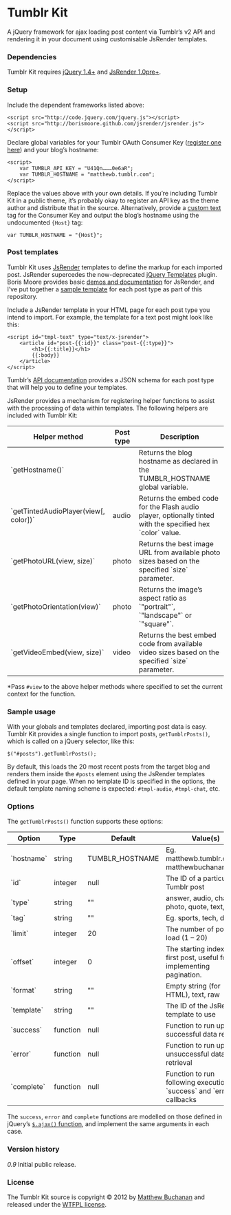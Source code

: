 Tumblr Kit
==========

A jQuery framework for ajax loading post content via Tumblr’s v2 API and rendering it in your document using customisable JsRender templates.

### Dependencies

Tumblr Kit requires [jQuery 1.4+](http://jquery.com) and [JsRender 1.0pre+](http://github.com/borismoore/jsrender/).

### Setup

Include the dependent frameworks listed above:

	<script src="http://code.jquery.com/jquery.js"></script>
	<script src="http://borismoore.github.com/jsrender/jsrender.js"></script>

Declare global variables for your Tumblr OAuth Consumer Key ([register one here](http://www.tumblr.com/oauth/apps)) and your blog’s hostname:

	<script>
		var TUMBLR_API_KEY = "U41Qn………0e6aR";
		var TUMBLR_HOSTNAME = "matthewb.tumblr.com";
	</script>

Replace the values above with your own details. If you’re including Tumblr Kit in a public theme, it’s probably okay to register an API key as the theme author and distribute that in the source. Alternatively, provide a [custom text](http://www.tumblr.com/docs/en/custom_themes#appearance-options) tag for the Consumer Key and output the blog’s hostname using the undocumented `{Host}` tag:

	var TUMBLR_HOSTNAME = "{Host}";

### Post templates

Tumblr Kit uses [JsRender](http://github.com/borismoore/jsrender) templates to define the markup for each imported post. JsRender supercedes the now-deprecated [jQuery Templates](http://api.jquery.com/jQuery.template/) plugin. Boris Moore provides basic [demos and documentation](http://borismoore.github.com/jsrender/demos/) for JsRender, and I’ve put together a [sample template](#) for each post type as part of this repository.

Include a JsRender template in your HTML page for each post type you intend to import. For example, the template for a text post might look like this:

	<script id="tmpl-text" type="text/x-jsrender">
		<article id="post-{{:id}}" class="post-{{:type}}">
			<h1>{{:title}}</h1>
			{{:body}}
		</article>
	</script>

Tumblr’s [API documentation](http://www.tumblr.com/docs/en/api/v2#text-posts) provides a JSON schema for each post type that will help you to define your templates.

JsRender provides a mechanism for registering helper functions to assist with the processing of data within templates. The following helpers are included with Tumblr Kit:

<table>
	<thead>
		<tr>
			<th>Helper method</th>
			<th>Post type</th>
			<th>Description</th>
		</tr>
	</thead>
	<tbody>
		<tr>
			<td>`getHostname()`</td>
			<td></td>
    	<td>Returns the blog hostname as declared in the TUMBLR_HOSTNAME global variable.</td>
		</tr>
		<tr>
			<td>`getTintedAudioPlayer(view[, color])`</td>
			<td>audio</td>
    	<td>Returns the embed code for the Flash audio player, optionally tinted with the specified hex `color` value.</td>
		</tr>
		<tr>
			<td>`getPhotoURL(view, size)`</td>
			<td>photo</td>
    	<td>Returns the best image URL from available photo sizes based on the specified `size` parameter.</td>
		</tr>
		<tr>
			<td>`getPhotoOrientation(view)`</td>
			<td>photo</td>
    	<td>Returns the image’s aspect ratio as `"portrait"`, `"landscape"` or `"square"`.</td>
		</tr>
		<tr>
			<td>`getVideoEmbed(view, size)`</td>
			<td>video</td>
    	<td>Returns the best embed code from available video sizes based on the specified `size` parameter.</td>
		</tr>
	</tbody>
</table>

*Pass `#view` to the above helper methods where specified to set the current context for the function.

### Sample usage

With your globals and templates declared, importing post data is easy. Tumblr Kit provides a single function to import posts, `getTumblrPosts()`, which is called on a jQuery selector, like this:

	$("#posts").getTumblrPosts();

By default, this loads the 20 most recent posts from the target blog and renders them inside the `#posts` element using the JsRender templates defined in your page. When no template ID is specified in the options, the default template naming scheme is expected: `#tmpl-audio`, `#tmpl-chat`, etc.

### Options

The `getTumblrPosts()` function supports these options:

<table>
	<thead>
		<tr>
			<th>Option</th>
			<th>Type</th>
			<th>Default</th>
			<th>Value(s)</th>
		</tr>
	</thead>
	<tbody>
		<tr>
			<td>`hostname`</td>
			<td>string</td>
			<td>TUMBLR_HOSTNAME</td>
    	<td>Eg. matthewb.tumblr.com, matthewbuchanan.name</td>
		</tr>
		<tr>
			<td>`id`</td>
			<td>integer</td>
			<td>null</td>
    	<td>The ID of a particular Tumblr post</td>
		</tr>
		<tr>
			<td>`type`</td>
			<td>string</td>
			<td>""</td>
    	<td>answer, audio, chat, link, photo, quote, text, video</td>
		</tr>
		<tr>
			<td>`tag`</td>
			<td>string</td>
			<td>""</td>
    	<td>Eg. sports, tech, design</td>
		</tr>
		<tr>
			<td>`limit`</td>
			<td>integer</td>
			<td>20</td>
    	<td>The number of posts to load (1 – 20)</td>
		</tr>
		<tr>
			<td>`offset`</td>
			<td>integer</td>
			<td>0</td>
    	<td>The starting index of the first post, useful for implementing pagination.</td>
		</tr>
		<tr>
			<td>`format`</td>
			<td>string</td>
			<td>""</td>
    	<td>Empty string (for HTML), text, raw</td>
		</tr>
		<tr>
			<td>`template`</td>
			<td>string</td>
			<td>""</td>
    	<td>The ID of the JsRender template to use</td>
		</tr>
		<tr>
			<td>`success`</td>
			<td>function</td>
			<td>null</td>
    	<td>Function to run upon successful data retrieval</td>
		</tr>
		<tr>
			<td>`error`</td>
			<td>function</td>
			<td>null</td>
    	<td>Function to run upon unsuccessful data retrieval</td>
		</tr>
		<tr>
			<td>`complete`</td>
			<td>function</td>
			<td>null</td>
    	<td>Function to run following execution of `success` and `error` callbacks</td>
		</tr>
	</tbody>
</table>

The `success`, `error`	 and `complete` functions are modelled on those defined in jQuery’s [`$.ajax()` function](http://api.jquery.com/jQuery.ajax/), and implement the same arguments in each case.

### Version history

*0.9* Initial public release.

### License

The Tumblr Kit source is copyright © 2012 by [Matthew Buchanan](http://matthewbuchanan.name) and released under the [WTFPL license](http://sam.zoy.org/wtfpl/).